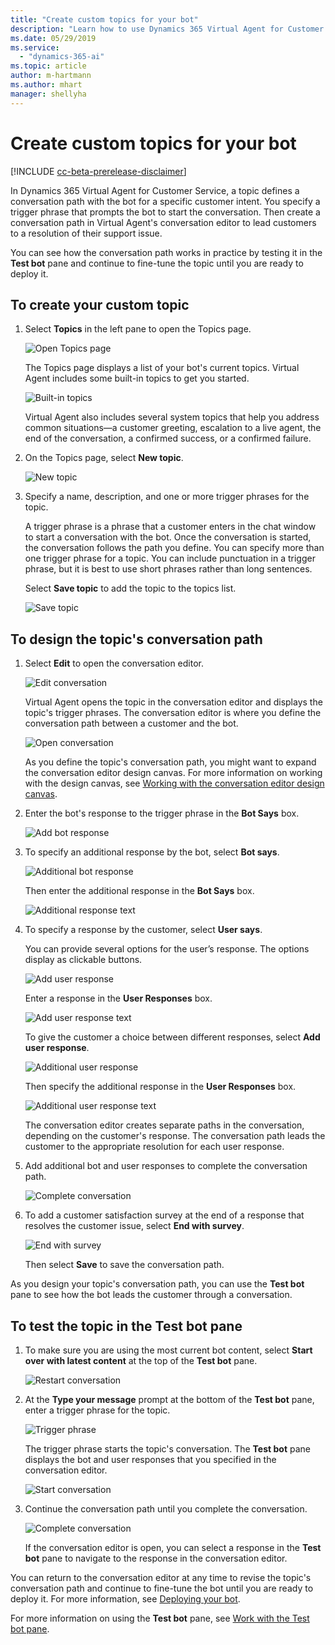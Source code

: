 ```yaml
---
title: "Create custom topics for your bot"
description: "Learn how to use Dynamics 365 Virtual Agent for Customer Service to create custom topics for your bot."
ms.date: 05/29/2019
ms.service:
  - "dynamics-365-ai"
ms.topic: article
author: m-hartmann
ms.author: mhart
manager: shellyha
---
```


# Create custom topics for your bot

[!INCLUDE [cc-beta-prerelease-disclaimer](includes/cc-beta-prerelease-disclaimer.md)]

In Dynamics 365 Virtual Agent for Customer Service, a topic defines a conversation path with the bot for a specific customer intent. You specify a trigger phrase that prompts the bot to start the conversation. Then create a conversation path in Virtual Agent's conversation editor to lead customers to a resolution of their support issue.

You can see how the conversation path works in practice by testing it in the **Test bot** pane and continue to fine-tune the topic until you are ready to deploy it.

## To create your custom topic

1. Select **Topics** in the left pane to open the Topics page.


   ![Open Topics page](media/open-topics.png)

    The Topics page displays a list of your bot's current topics. Virtual Agent includes some built-in topics to get you started.

   ![Built-in topics](media/template-topics.png)

    Virtual Agent also includes several system topics that help you address common situations—a customer greeting, escalation to a live agent, the end of the conversation, a confirmed success, or a confirmed failure.

2. On the Topics page, select **New topic**.

   ![New topic](media/create-new-topic.png)

3. Specify a name, description, and one or more trigger phrases for the topic.

    A trigger phrase is a phrase that a customer enters in the chat window to start a conversation with the bot. Once the conversation is started, the conversation follows the path you define. You can specify more than one trigger phrase for a topic. You can include punctuation in a trigger phrase, but it is best to use short phrases rather than long sentences.

    Select **Save topic** to add the topic to the topics list.


   ![Save topic](media/save-topic.png)

## To design the topic's conversation path

1. Select **Edit** to open the conversation editor.

   ![Edit conversation](media/edit-conversation.png)

    Virtual Agent opens the topic in the conversation editor and displays the topic's trigger phrases. The conversation editor is where you define the conversation path between a customer and the bot.

   ![Open conversation](media/open-conversation.png)

    As you define the topic's conversation path, you might want to expand the conversation editor design canvas. For more information on working with the design canvas, see [Working with the conversation editor design canvas](expanding-design-canvas.md).

2. Enter the bot's response to the trigger phrase in the **Bot Says** box.

   ![Add bot response](media/bot-response.png)

3. To specify an additional response by the bot, select **Bot says**.

   ![Additional bot response](media/add-response.png)

    Then enter the additional response in the **Bot Says** box.

   ![Additional response text](media/response-text.png)

4. To specify a response by the customer, select **User says**.

    You can provide several options for the user’s response. The options display as clickable buttons.

   ![Add user response](media/user-says.png)

    Enter a response in the **User Responses** box.

   ![Add user response text](media/user-response.png)

    To give the customer a choice between different responses, select **Add user response**.

   ![Additional user response](media/second-response.png)

    Then specify the additional response in the **User Responses** box.

   ![Additional user response text](media/second-response-text.png)

    The conversation editor creates separate paths in the conversation, depending on the customer's response. The conversation path leads the customer to the appropriate resolution for each user response.

5. Add additional bot and user responses to complete the conversation path.

   ![Complete conversation](media/complete-conversation.png)

6. To add a customer satisfaction survey at the end of a response that resolves the customer issue, select **End with survey**.

   ![End with survey](media/end-with-survey.png)

   Then select **Save** to save the conversation path.

As you design your topic's conversation path, you can use the **Test bot** pane to see how the bot leads the customer through a conversation.

## To test the topic in the Test bot pane

1. To make sure you are using the most current bot content, select **Start over with latest content** at the top of the **Test bot** pane.

   ![Restart conversation](media/restart-conversation.png)

2. At the **Type your message** prompt at the bottom of the **Test bot** pane, enter a trigger phrase for the topic.

   ![Trigger phrase](media/enter-trigger.png)

   The trigger phrase starts the topic's conversation. The **Test bot** pane displays the bot and user responses that you specified in the conversation editor.

   ![Start conversation](media/start-conversation.png)

3. Continue the conversation path until you complete the conversation.

   ![Complete conversation](media/complete-conversation.png)

   If the conversation editor is open, you can select a response in the **Test bot** pane to navigate to the response in the conversation editor.

You can return to the conversation editor at any time to revise the topic's conversation path and continue to fine-tune the bot until you are ready to deploy it. For more information, see [Deploying your bot](getting-started-deploy.md).

For more information on using the **Test bot** pane, see [Work with the Test bot pane](how-to-test-bot.md).
